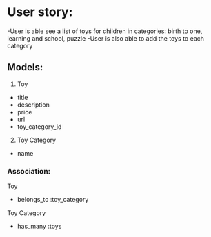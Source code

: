 # User story: 
-User is able see a list of toys for children in categories: birth to one, learning and school, puzzle
-User is also able to add the toys to each category

## Models: 

1) Toy
- title 
- description
- price
- url
- toy_category_id


2) Toy Category
- name

### Association: 
Toy
- belongs_to :toy_category

Toy Category
- has_many :toys




